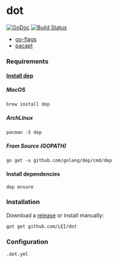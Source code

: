 # dot

[![GoDoc](https://godoc.org/github.com/LEI/dot?status.svg)](https://godoc.org/github.com/LEI/dot)
[![Build Status](https://travis-ci.org/LEI/dot.svg?branch=master)](https://travis-ci.org/LEI/dot)

- [go-flags](https://github.com/jessevdk/go-flags)
- [pacapt](https://github.com/icy/pacapt)

### Requirements

#### [Install dep](https://golang.github.io/dep/docs/installation.html<Paste>)

##### MacOS

    brew install dep

##### ArchLinux

    pacman -S dep

##### From Source (GOPATH)

    go get -u github.com/golang/dep/cmd/dep

#### Install dependencies

    dep ensure

### Installation

Download a [release](https://github.com/LEI/dot/releases) or install manually:

    got get github.com/LEI/dot

### Configuration

`.dot.yml`
